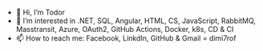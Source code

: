 - 👋 Hi, I’m Todor
- 👀 I’m interested in .NET, SQL, Angular, HTML, CS, JavaScript, RabbitMQ, Masstransit, Azure, OAuth2, GitHub Actions, Docker, k8s, CD & CI
- 📫 How to reach me: Facebook, LinkdIn, GitHub & Gmail = dimi7rof

<!---
dimi7rof/dimi7rof is a ✨ special ✨ repository because its `README.md` (this file) appears on your GitHub profile.
You can click the Preview link to take a look at your changes.
--->
